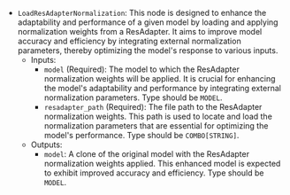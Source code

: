 - `LoadResAdapterNormalization`: This node is designed to enhance the adaptability and performance of a given model by loading and applying normalization weights from a ResAdapter. It aims to improve model accuracy and efficiency by integrating external normalization parameters, thereby optimizing the model's response to various inputs.
    - Inputs:
        - `model` (Required): The model to which the ResAdapter normalization weights will be applied. It is crucial for enhancing the model's adaptability and performance by integrating external normalization parameters. Type should be `MODEL`.
        - `resadapter_path` (Required): The file path to the ResAdapter normalization weights. This path is used to locate and load the normalization parameters that are essential for optimizing the model's performance. Type should be `COMBO[STRING]`.
    - Outputs:
        - `model`: A clone of the original model with the ResAdapter normalization weights applied. This enhanced model is expected to exhibit improved accuracy and efficiency. Type should be `MODEL`.
